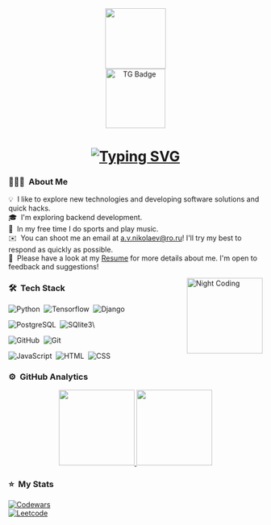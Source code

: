 <div id="header" align="center">
  <img src="https://media.giphy.com/media/KAq5w47R9rmTuvWOWa/giphy.gif" width="120"/>
</div>

<div id="badges" align="center">
  <a href="https://t.me/mercury_venus_earth">
    <img src="https://img.shields.io/badge/-telegram-red?style=for-the-badge&color=fdd748&logo=telegram&logoColor=blue" alt="TG Badge" width="118"/>
  </a>
</div>

  
<h1>
  <div align="center">
    <a href="https://git.io/typing-svg">
      <img src="https://readme-typing-svg.demolab.com?font=Fira+Code&weight=900&duration=3500&pause=1000&width=500&lines=Hi there! I'm Marina" alt="Typing SVG" /></a>
  </div>
</h1>

### 👨🏻‍💻 &nbsp;About Me

💡 &nbsp;I like to explore new technologies and developing software solutions and quick hacks.\
🎓 &nbsp;I'm exploring backend development.\
🌱 &nbsp;In my free time I do sports and play music.\
✉️ &nbsp;You can shoot me an email at a.v.nikolaev@ro.ru! I'll try my best to respond as quickly as possible.\
📄 &nbsp;Please have a look at my [Resume](https://disk.yandex.ru/i/9XusVrzCTNJ_Ww) for more details about me. I'm open to feedback and suggestions!

<img alt="Night Coding" src="https://media.giphy.com/media/v1.Y2lkPTc5MGI3NjExYmE3YWJhMTI0YTUwMzA4ZDUwNGYzNDFhNmExYjE5MGI1MjFhMjMxNCZjdD1n/l3q2WMhNcyFOWP280/giphy.gif" align="right" width="150"/>

### 🛠 &nbsp;Tech Stack

![Python](https://img.shields.io/badge/-Python-05122A?style=flat&logo=python)&nbsp;
![Tensorflow](https://img.shields.io/badge/-Django-05122A?style=flat&logo=tensorflow&logoColor=092E20)&nbsp;
![Django](https://img.shields.io/badge/-Django-05122A?style=flat&logo=django&logoColor=092E20)&nbsp;

![PostgreSQL](https://img.shields.io/badge/-PostgreSQL-05122A?style=flat&logo=PostgreSQL)&nbsp;
![SQlite3](https://img.shields.io/badge/-SQlite3-05122A?style=flat&logo=SQlite3)\

![GitHub](https://img.shields.io/badge/-GitHub-05122A?style=flat&logo=github)&nbsp;
![Git](https://img.shields.io/badge/-Git-05122A?style=flat&logo=git)

![JavaScript](https://img.shields.io/badge/-JavaScript-05122A?style=flat&logo=javascript)&nbsp;
![HTML](https://img.shields.io/badge/-HTML-05122A?style=flat&logo=HTML5)&nbsp;
![CSS](https://img.shields.io/badge/-CSS-05122A?style=flat&logo=CSS3&logoColor=1572B6)&nbsp;


### ⚙️ &nbsp;GitHub Analytics

<p align="center">
<a href="https://github.com/anuraghazra/github-readme-stats">
  <img height="150em" src="https://github-readme-stats-eight-theta.vercel.app/api/top-langs/?username=universetoday&layout=compact&langs_count=8&theme=vision-friendly-dark"/>
  <img height="150em" src="https://github-readme-stats-eight-theta.vercel.app/api?username=universetoday&hide=prs,issues,contribs&show_icons=true&theme=vision-friendly-dark&include_all_commits=true&count_private=true"/>
</a>
</p>
 
### ⭐ &nbsp;My Stats
    
[![Codewars](https://www.codewars.com/users/universetoday/badges/large)](https://www.codewars.com/users/universetoday)\
[![Leetcode](https://leetcode-stats-six.vercel.app/api?username=universetoday&theme=dark)](https://leetcode.com/universetoday/)
